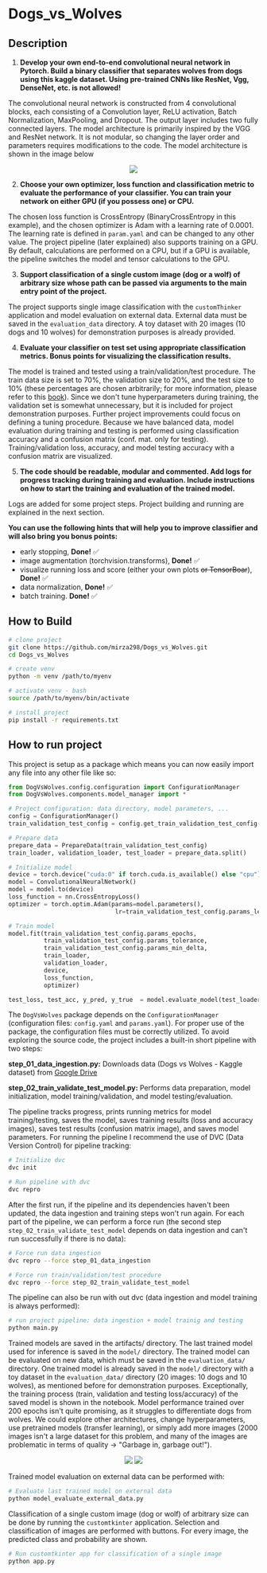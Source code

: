 # Dogs_vs_Wolves

## Description

1) **Develop your own end-to-end convolutional neural network in Pytorch. Build a binary classifier that separates wolves from dogs using this kaggle dataset. Using pre-trained CNNs like ResNet, Vgg, DenseNet, etc. is not allowed!**

The convolutional neural network is constructed from 4 convolutional blocks, each consisting of a Convolution layer, ReLU activation, Batch Normalization, MaxPooling, and Dropout. The output layer includes two fully connected layers. The model architecture is primarily inspired by the VGG and ResNet network. It is not modular, so changing the layer order and parameters requires modifications to the code. The model architecture is shown in the image below

<p align="center">
  <img src="/images/cnn_arhitecture.png" />
</p>

2) **Choose your own optimizer, loss function and classification metric to evaluate the performance of your classifier. You can train your network on either GPU (if you possess one) or CPU.**

The chosen loss function is CrossEntropy (BinaryCrossEntropy in this example), and the chosen optimizer is Adam with a learning rate of 0.0001. The learning rate is defined in `param.yaml` and can be changed to any other value. The project pipeline (later explained) also supports training on a GPU. By default, calculations are performed on a CPU, but if a GPU is available, the pipeline switches the model and tensor calculations to the GPU.

3) **Support classification of a single custom image (dog or a wolf) of arbitrary size whose path can be passed via arguments to the main entry point of the project.**

The project supports single image classification with the `customThinker` application and model evaluation on external data. External data must be saved in the `evaluation_data` directory. A toy dataset with 20 images (10 dogs and 10 wolves) for demonstration purposes is already provided.

4) **Evaluate your classifier on test set using appropriate classification metrics. Bonus points for visualizing the classification results.**

The model is trained and tested using a train/validation/test procedure. The train data size is set to 70%, the validation size to 20%, and the test size to 10% (these percentages are chosen arbitrarily; for more information, please refer to this [book](https://link.springer.com/book/10.1007/978-0-387-84858-7)). Since we don't tune hyperparameters during training, the validation set is somewhat unnecessary, but it is included for project demonstration purposes. Further project improvements could focus on defining a tuning procedure. Because we have balanced data, model evaluation during training and testing is performed using classification accuracy and a confusion matrix (conf. mat. only for testing). Training/validation loss, accuracy, and model testing accuracy with a confusion matrix are visualized.

5) **The code should be readable, modular and commented. Add logs for progress tracking during training and evaluation. Include instructions on how to start the training and evaluation of the trained model.**

Logs are added for some project steps. Project building and running are explained in the next section.

**You can use the following hints that will help you to improve classifier and will also bring you bonus points:**
- early stopping, **Done!** :white_check_mark:
- image augmentation (torchvision.transforms), **Done!** :white_check_mark:
- visualize running loss and score (either your own plots ~~or TensorBoar~~), **Done!** :white_check_mark:
- data normalization, **Done!** :white_check_mark:
- batch training. **Done!** :white_check_mark:

## How to Build

```bash
# clone project 
git clone https://github.com/mirza298/Dogs_vs_Wolves.git
cd Dogs_vs_Wolves

# create venv
python -m venv /path/to/myenv

# activate venv - bash
source /path/to/myenv/bin/activate

# install project
pip install -r requirements.txt
```

## How to run project

This project is setup as a package which means you can now easily import any file into any other file like so:

```python
from DogVsWolves.config.configuration import ConfigurationManager
from DogVsWolves.components.model_manager import *

# Project configuration: data directory, model parameters, ...
config = ConfigurationManager()
train_validation_test_config = config.get_train_validation_test_config()

# Prepare data
prepare_data = PrepareData(train_validation_test_config)
train_loader, validation_loader, test_loader = prepare_data.split()

# Initialize model
device = torch.device("cuda:0" if torch.cuda.is_available() else "cpu")
model = ConvolutionalNeuralNetwork()
model = model.to(device)
loss_function = nn.CrossEntropyLoss()
optimizer = torch.optim.Adam(params=model.parameters(), 
                              lr=train_validation_test_config.params_learning_rate)

# Train model
model.fit(train_validation_test_config.params_epochs,
          train_validation_test_config.params_tolerance,
          train_validation_test_config.params_min_delta,
          train_loader, 
          validation_loader, 
          device, 
          loss_function, 
          optimizer)

test_loss, test_acc, y_pred, y_true  = model.evaluate_model(test_loader, device, loss_function)
```

The `DogVsWolves` package depends on the `ConfigurationManager` (configuration files: `config.yaml` and `params.yaml`). For proper use of the package, the configuration files must be correctly utilized. To avoid exploring the source code, the project includes a built-in short pipeline with two steps:

**step_01_data_ingestion.py:** Downloads data (Dogs vs Wolves - Kaggle dataset) from [Google Drive](https://drive.google.com/file/d/1hyc-VNu-UVPag_FlyL36gBGJBx72VgUf/view?usp=drive_link)

**step_02_train_validate_test_model.py:** Performs data preparation, model initialization, model training/validation, and model testing/evaluation.

The pipeline tracks progress, prints running metrics for model training/testing, saves the model, saves training results (loss and accuracy images), saves test results (confusion matrix image), and saves model parameters. For running the pipeline I recommend the use of DVC (Data Version Control) for pipeline tracking:

```bash
# Initialize dvc
dvc init

# Run pipeline with dvc
dvc repro
```

After the first run, if the pipeline and its dependencies haven't been updated, the data ingestion and training steps won't run again. For each part of the pipeline, we can perform a force run (the second step `step_02_train_validate_test_model` depends on data ingestion and can't run successfully if there is no data):

```bash
# Force run data ingestion
dvc repro --force step_01_data_ingestion

# Force run train/validation/test procedure
dvc repro --force step_02_train_validate_test_model
```

The pipeline can also be run with out dvc (data ingestion and model training is always performed):

```bash
# run project pipeline: data ingestion + model trainig and testing
python main.py
```

Trained models are saved in the artifacts/ directory. The last trained model used for inference is saved in the `model/` directory. The trained model can be evaluated on new data, which must be saved in the `evaluation_data/` directory. One trained model is already saved in the `model/` directory with a toy dataset in the `evaluation_data/` directory (20 images: 10 dogs and 10 wolves), as mentioned before for demonstration purposes. Exceptionally, the training process (train, validation and testing loss/accuracy) of the saved model is shown in the notebook. Model performance trained over 200 epochs isn't quite promising, as it struggles to differentiate dogs from wolves. We could explore other architectures, change hyperparameters, use pretrained models (transfer learning), or simply add more images (2000 images isn't a large dataset for this problem, and many of the images are problematic in terms of quality &#8594; "Garbage in, garbage out!").

<p align="center">
  <img src="/images/train_loss_acc.png" />
  <img src="/images/test_cm.png" />
</p>

Trained model evaluation on external data can be performed with:

```bash
# Evaluate last trained model on external data
python model_evaluate_external_data.py
```

Classification of a single custom image (dog or wolf) of arbitrary size can be done by running the `customtkinter` application. Selection and classification of images are performed with buttons. For every image, the predicted class and probability are shown.

```bash
# Run customtkinter app for classification of a single image
python app.py
```

